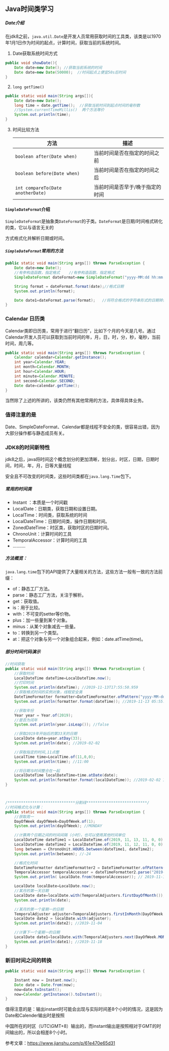 ## Java时间类学习

##### Date介绍

在jdk8之前，`java.util.Date`是开发人员常用获取时间的工具类，该类是以1970年1月1日作为时间的起点，计算时间，获取当前的系统时间。

1. Date获取系统时间方式

```java
public void showDate(){
    Date date=new Date(); //获取当前系统的时间
    Date date=new Date(50000);	//时间起点上便宜50s后时间
}
```

2. `long getTime()`

```java
public static void main(String args[]){
    Date date=new Date();
    long time = date.getTime();  //获取当前时间到起点时间的毫秒数
    //System.currentTimeMillis()  两个方法等价
    System.out.println(time);
}
```

3. 时间比较方法

   | 方法                              | 描述                            |
   | --------------------------------- | ------------------------------- |
   | `boolean after(Date when)`        | 当前时间是否在指定的时间之前    |
   | `boolean before(Date when)`       | 当前时间是否在指定的时间之后    |
   | `int compareTo(Date anotherDate)` | 当前时间是否早于/晚于指定的时间 |

   

#### `SimpleDateFormat`介绍

`SimpleDateFormat`是抽象类`DateFormat`的子类。`DateFormat`是日期/时间格式转化的类，它以与语言无关的

方式格式化并解析日期或时间。

##### `SimpleDateFormat`常用的方法

```java
public static void main(String args[]) throws ParseException {
    Date date=new Date();
    //有参构造函数，指定格式    //有参构造函数，指定格式
    SimpleDateFormat dateFormat=new SimpleDateFormat("yyyy-MM:dd hh:mm:ss");  

    String format = dateFormat.format(date);//格式日期
    System.out.println(format);

    Date date1=dateFormat.parse(format);   //将符合格式的字符串形式的日期转化为日期实例
}
```



### Calendar 日历类

Calendar类即日历类，常用于进行“翻日历”，比如下个月的今天是几号。通过Calendar开发人员可以获取到当前时间的年，月，日，时，分，秒，毫秒，当前时间，周几等。

```java
public static void main(String args[]) throws ParseException {
    Calendar calendar=Calendar.getInstance();
    int year=Calendar.YEAR;
    int month=Calendar.MONTH;
    int hour=Calendar.HOUR;
    int minute=Calendar.MINUTE;
    int second=Calendar.SECOND;
    Date date=calendar.getTime();
}
```

当然除了上述的所讲的，该类仍然有其他常用的方法，具体得具体业务。



### 值得注意的是

Date、SimpleDateFormat、Calendar都是线程不安全的类，很容易出错，因为大部分操作都与静态成员有关。





### JDK8的时间新特性

jdk8之后，java将时间这个概念划分的更加清晰，划分出，时区，日期，日期时间，时间，年，月，日等大量线程

安全且不可改变的时间类，这些时间类都在`java.lang.Time`包下。



##### 常用的时间类

* Instant ：本质是一个时间戳
* LocalDate：日期类，获取日期和设置日期。
* LocalTime：时间类，获取系统的时间
* LocalDateTime：日期时间类，操作日期和时间。
* ZonedDateTime：时区类，获取时区的日期时间。
* ChronoUnit：计算时间的工具
* TemporalAccessor：计算时间的工具
* ..........

##### 方法概览：

`java.lang.time`包下的API提供了大量相关的方法，这些方法一般有一致的方法前缀：

* of：静态工厂方法。
* parse：静态工厂方法，关注于解析。
* get：获取值。
* is：用于比较。
* with：不可变的setter等价物。
* plus：加一些量到某个对象。
* minus：从某个对象减去一些量。
* to：转换到另一个类型。
* at：把这个对象与另一个对象组合起来，例如：date.atTime(time)。
  

##### 部分时间代码演示

```java
//时间获取
public static void main(String args[]) throws ParseException {
    //获取时间
    LocalDateTime dateTime=LocalDateTime.now();
    //打印时间
    System.out.println(dateTime); //2019-11-13T17:55:50.959
    //获取格式时间的实例对象，线程安全类
    DateTimeFormatter formatter=DateTimeFormatter.ofPattern("yyyy-MM-dd hh:mm:ss");
    System.out.println(formatter.format(dateTime)); //2019-11-13 05:55:50

    //获取年份
    Year year = Year.of(2019);
    //是否为闰年
    System.out.println(year.isLeap()); //false

    //获取2019年开始后的第33天的日期
    LocalDate date=year.atDay(33);
    System.out.println(date); //2019-02-02

    //获取指定的时间,11点整
    LocalTime time=LocalTime.of(11,0,0);
    System.out.println(time); //11:00

    //将日期与时间整合在一起
    LocalDateTime localDateTime=time.atDate(date);
    System.out.println(formatter.format(localDateTime)); //2019-02-02 11:00:00
}



/******************************分割线***************************/
//时间格式化与计算：
public static void main(String args[]) throws ParseException {
    //获取周一
    DayOfWeek dayOfWeek=DayOfWeek.of(1);
    System.out.println(dayOfWeek); //MONDAY

    //计算两个日期之间的时间间隔（小时），也可以使用其他时间单位
    LocalDateTime dateTime1 = LocalDateTime.of(2019, 11, 13, 11, 0, 0);
    LocalDateTime dateTime2 = LocalDateTime.of(2019, 11, 12, 11, 0, 0);
    long between = ChronoUnit.HOURS.between(dateTime1, dateTime2); 
    System.out.println(between); //-24

    //格式化时间
    DateTimeFormatter dateTimeFormatter2 = DateTimeFormatter.ofPattern("yyyy-MM-dd");
    TemporalAccessor temporalAccessor = dateTimeFormatter2.parse("2019-11-13");
    System.out.println( LocalDate.from(temporalAccessor)); // 2019-11-13

    LocalDate localDate=LocalDate.now();
    //某月的第一天日期
    LocalDate date=localDate.with(TemporalAdjusters.firstDayOfMonth());// 2019-11-01
    System.out.println(date);

    //某月的第一个星期一的日期
    TemporalAdjuster adjuster=TemporalAdjusters.firstInMonth(DayOfWeek.MONDAY);
    LocalDate date2 = localDate.with(adjuster);
    System.out.println(date2); //2019-11-04

    //计算下一个星期一的日期
    LocalDate date1=localDate.with(TemporalAdjusters.next(DayOfWeek.MONDAY));
    System.out.println(date1); //2019-11-18
}
```

### 新旧时间之间的转换

```java
public static void main(String args[]) throws ParseException {

    Instant now = Instant.now();
    Date date = Date.from(now);
    now=date.toInstant();
    now=Calendar.getInstance().toInstant();
}
```

值得注意的是：输出instant时可能会出现与实际时间差8个小时的情况，这是因为Date和Calender输出时是按照

中国所在的时区（UTC\GMT+8）输出的，而instant输出是按照相对于GMT的时间输出的，所以会相差8个小时。




参考文章：https://www.jianshu.com/p/61e470e65d31

